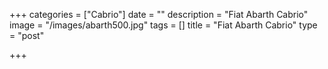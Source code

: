 +++
categories = ["Cabrio"]
date = ""
description = "Fiat Abarth Cabrio"
image = "/images/abarth500.jpg"
tags = []
title = "Fiat Abarth Cabrio"
type = "post"

+++
